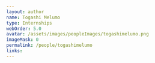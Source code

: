 ```yaml
---
layout: author
name: Togashi Melumo
type: Internships
webOrder: 5.0
avatar: /assets/images/peopleImages/togashimelumo.png
imageMask: 0
permalink: /people/togashimelumo
links:
---
```

